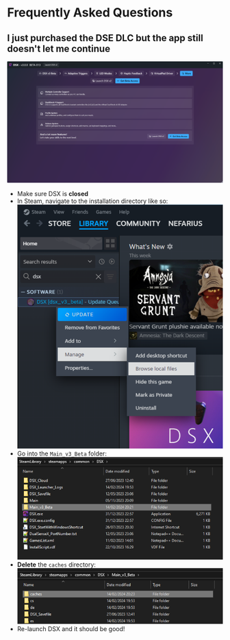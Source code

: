 # Frequently Asked Questions

## I just purchased the DSE DLC but the app still doesn't let me continue

![rhW7TGQ6gO.png](images/rhW7TGQ6gO.png)

- Make sure DSX is **closed**
- In Steam, navigate to the installation directory like so:  
  ![du1ArmilbT.png](images/du1ArmilbT.png)
- Go into the `Main_v3_Beta` folder:  
  ![explorer_9Vh8WoKTpg.png](images/explorer_9Vh8WoKTpg.png)
- **Delete** the `caches` directory:  
  ![explorer_0oHLd5FMAD.png](images/explorer_0oHLd5FMAD.png)
- Re-launch DSX and it should be good!
